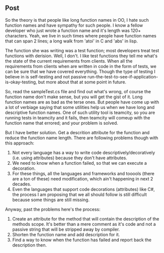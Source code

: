 Post
----
So the theory is that people like long function names in OO, I hate such function names and have sympathy for such people. I know a fellow developer who just wrote a function name and it's length was 120+ characters. Yeah, we live in such times where people have function names that can span 2 lines; a long walk from 'atoi' in C and 'abs' in lisp.

The function she was writing was a test function; most developers treat test functions with derision. Well, I don't. I like test functions they tell me what's the state of the current requirements from clients. When all the requirements from clients when are written in code in the form of tests, we can be sure that we have covered everything. Though the type of testing I believe in is self-testing and not passive run-the-test-to-see-if-application-is-okay-testing, but more about that at some point in future.

So, read the sampleTest.cs file and find out what's wrong, of course the function name don't make sense, but you will get the gist of it. Long function names are as bad as the terse ones. But people have come up with a lot of verbiage saying that some utilities help us when we have long and descriptive function names. One of such utility tool is teamcity, so you are running tests in teamcity and it fails, then teamcity will comeup with the function name that errored; and your problem is solved.

But I have better solution. Get a descrition attribute for the function and reduce the function name length. There are following problems though with this approach:

1. Not every language has a way to write code descriptively/decoratively (i.e. using attributes) because they don't have attributes.
2. We need to know when a function failed, so that we can execute a decoration.
3. For these things, all the languages and frameworks and tooools (there are a ton of these) need modification, which ain't happening in next 2 decades.
4. Even the languages that support code decorations (attributes) like C#, the process I am proposing that we all should follow is still difficult because some things are still missing.

Anyway, past the problems here's the process:

1. Create an attribute for the method that will contain the description of the methods scope. It's better than a mere comment as it's code and not a passive string that will be stripped away by compiler.
2. Shorten the function name and add description for it.
3. Find a way to know when the function has failed and report back the description then.
